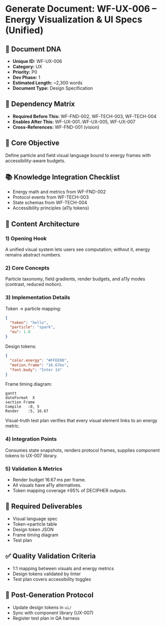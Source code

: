 # Generate Document: WF-UX-006 – Energy Visualization & UI Specs (Unified)

## 🧬 Document DNA
* **Unique ID:** WF-UX-006
* **Category:** UX
* **Priority:** P0
* **Dev Phase:** 1
* **Estimated Length:** ~2,300 words
* **Document Type:** Design Specification

## 🔗 Dependency Matrix
* **Required Before This:** WF-FND-002, WF-TECH-003, WF-TECH-004
* **Enables After This:** WF-UX-001..WF-UX-005, WF-UX-007
* **Cross-References:** WF-FND-001 (vision)

## 🎯 Core Objective
Define particle and field visual language bound to energy frames with accessibility-aware budgets.

## 📚 Knowledge Integration Checklist
* Energy math and metrics from WF-FND-002
* Protocol events from WF-TECH-003
* State schemas from WF-TECH-004
* Accessibility principles (a11y tokens)

## 📝 Content Architecture
### 1) Opening Hook
A unified visual system lets users see computation; without it, energy remains abstract numbers.

### 2) Core Concepts
Particle taxonomy, field gradients, render budgets, and a11y modes (contrast, reduced motion).

### 3) Implementation Details
Token → particle mapping:
```json
{
  "token": "hello",
  "particle": "spark",
  "eu": 1.0
}
```
Design tokens:
```json
{
  "color.energy": "#FFEE00",
  "motion.frame": "16.67ms",
  "font.body": "Inter 14"
}
```
Frame timing diagram:
```mermaid
gantt
dateFormat  X
section Frame
Compile   :0, 5
Render    :5, 16.67
```
Visual-truth test plan verifies that every visual element links to an energy metric.

### 4) Integration Points
Consumes state snapshots, renders protocol frames, supplies component tokens to UX-007 library.

### 5) Validation & Metrics
* Render budget 16.67 ms per frame.
* All visuals have a11y alternatives.
* Token mapping coverage ≥95% of DECIPHER outputs.

## 🎨 Required Deliverables
* Visual language spec
* Token→particle table
* Design token JSON
* Frame timing diagram
* Test plan

## ✅ Quality Validation Criteria
* 1:1 mapping between visuals and energy metrics
* Design tokens validated by linter
* Test plan covers accessibility toggles

## 🔄 Post-Generation Protocol
* Update design tokens in `ui/`
* Sync with component library (UX-007)
* Register test plan in QA harness
